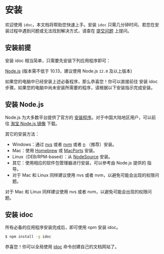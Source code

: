 安装
===

欢迎使用 `idoc`，本文档将帮助您快速上手。安装 `idoc` 只需几分钟时间，若您在安装过程中遇到问题或无法找到解决方式，请查在 [提交问题](https://github.com/jaywcjlove/idoc/issues) 上提问。

## 安装前提

安装 idoc 相当简单，只需要先安装下列应用程序即可：

[Node.js](http://nodejs.org/) (版本需不低于 10.13，建议使用 Node.js `12.0` 及以上版本)

如果您的电脑中已经安装上述必备程序，那么恭喜您！你可以直接前往 安装 idoc 步骤。如果您的电脑中尚未安装所需要的程序，请根据以下安装指示完成安装。

## 安装 Node.js

Node.js 为大多数平台提供了官方的 [安装程序](https://nodejs.org/en/download/)。对于中国大陆地区用户，可以前往 [淘宝 Node.js 镜像](https://npmmirror.com/mirrors/node/) 下载。

其它的安装方法：

- Windows：通过 [nvs](https://github.com/jasongin/nvs/) 或者 [nvm](https://github.com/nvm-sh/nvm) 或者 [n](https://github.com/tj/n) （推荐）安装。
- Mac：使用 [Homebrew](https://brew.sh/) 或 [MacPorts](http://www.macports.org/) 安装。
- Linux（DEB/RPM-based）：从 [NodeSource](https://github.com/nodesource/distributions) 安装。
- 其它：使用相应的软件包管理器进行安装，可以参考由 Node.js 提供的 指导。
- 对于 Mac 和 Linux 同样建议使用 nvs 或者 nvm，以避免可能会出现的权限问题。

对于 Mac 和 Linux 同样建议使用 nvs 或者 nvm，以避免可能会出现的权限问题。

## 安装 idoc

所有必备的应用程序安装完成后，即可使用 npm 安装 idoc。

```bash
$ npm install -g idoc
```

恭喜您！你可以全局使用 [idoc](../api/command.md) 命令创建自己的文档网站了。
